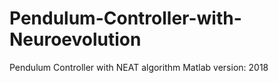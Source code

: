 # Pendulum-Controller-with-Neuroevolution
Pendulum Controller with NEAT algorithm
Matlab version: 2018

